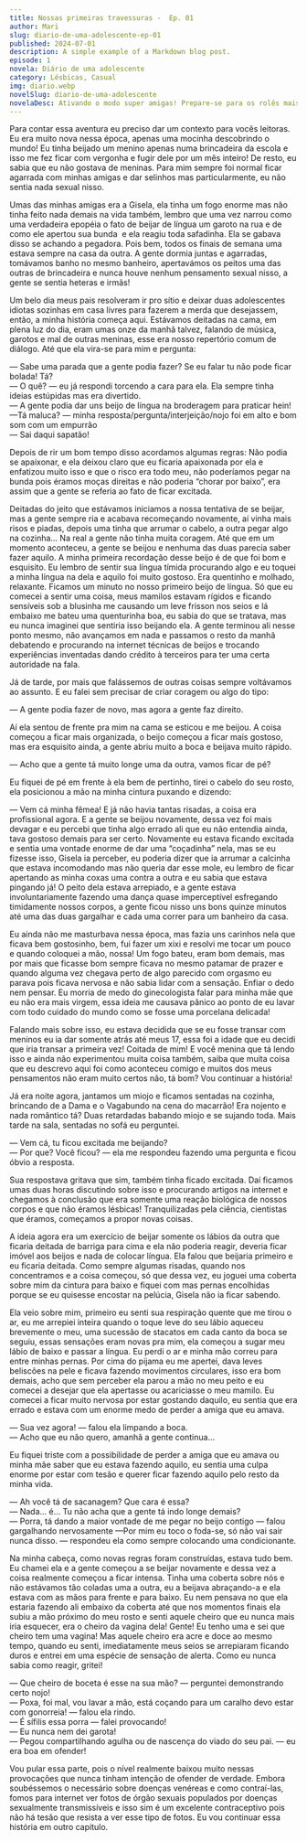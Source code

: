 ```yaml
---
title: Nossas primeiras travessuras -  Ep. 01
author: Mari
slug: diario-de-uma-adolescente-ep-01
published: 2024-07-01
description: A simple example of a Markdown blog post.
episode: 1
novela: Diário de uma adolescente
category: Lésbicas, Casual
img: diario.webp
novelSlug: diario-de-uma-adolescente
novelaDesc: Ativando o modo super amigas! Prepare-se para os rolês mais insanos que duas garotas podem aprontar, como se fosse a coisa mais normal do mundo!
---
```


Para contar essa aventura eu preciso dar um contexto para vocês leitoras. Eu era muito nova nessa época, apenas uma mocinha descobrindo o mundo! Eu tinha beijado um menino apenas numa brincadeira da escola e isso me fez ficar com vergonha e fugir dele por um mês inteiro! De resto, eu sabia que eu não gostava de meninas. Para mim sempre foi normal ficar agarrada com minhas amigas e dar selinhos mas particularmente, eu não sentia nada sexual nisso.

Umas das minhas amigas era a Gisela, ela tinha um fogo enorme mas não tinha feito nada demais na vida também, lembro que uma vez narrou como uma verdadeira epopéia o fato de beijar de língua um garoto na rua e de como ele apertou sua bunda  e ela reagiu toda safadinha. Ela se gabava disso se achando a pegadora. Pois bem, todos os finais de semana uma estava sempre na casa da outra. A gente dormia juntas e agarradas, tomávamos banho no mesmo banheiro, apertavámos os peitos uma das outras de brincadeira e nunca houve nenhum pensamento sexual nisso, a gente se sentia heteras e irmãs!

Um belo dia meus pais resolveram ir pro sítio e deixar duas adolescentes idiotas sozinhas em casa livres para fazerem a merda que desejassem, então, a minha história começa aqui. Estávamos deitadas na cama, em plena luz do dia, eram umas onze da manhã talvez, falando de música, garotos e mal de outras meninas, esse era nosso repertório comum de diálogo. Até que ela vira-se para mim e pergunta:

— Sabe uma parada que a gente podia fazer? Se eu falar tu não pode ficar bolada! Tá?  
— O quê? — eu já respondi torcendo a cara para ela. Ela sempre tinha ideias estúpidas mas era divertido.  
— A gente podia dar uns beijo de língua na broderagem para praticar hein!  
—Tá maluca? — minha resposta/pergunta/interjeição/nojo foi em alto e bom som com um empurrão   
— Sai daqui sapatão!

Depois de rir um bom tempo disso acordamos algumas regras: Não podia se apaixonar, e ela deixou claro que eu ficaria apaixonada por ela e enfatizou muito isso e que o risco era todo meu, não poderíamos pegar na bunda pois éramos moças direitas e não poderia “chorar por baixo”, era assim que a gente se referia ao fato de ficar excitada.

Deitadas do jeito que estávamos iniciamos a nossa tentativa de se beijar, mas a gente sempre ria e acabava recomeçando novamente, aí vinha mais risos e piadas, depois uma tinha que arrumar o cabelo, a outra pegar algo na cozinha… Na real a gente não tinha muita coragem. Até que em um momento aconteceu, a gente se beijou e nenhuma das duas parecia saber fazer aquilo. A minha primeira recordação desse beijo é de que foi bom e esquisito. Eu lembro de sentir sua língua tímida procurando algo e eu toquei a minha língua na dela e aquilo foi muito gostoso. Era quentinho e molhado, relaxante. Ficamos um minuto no nosso primeiro beijo de língua. Só que eu comecei a sentir uma coisa, meus mamilos estavam rígidos e ficando sensíveis sob a blusinha me causando um leve frisson nos seios e lá embaixo me bateu uma quenturinha boa, eu sabia do que se tratava, mas eu nunca imaginei que sentiria isso beijando ela. A gente terminou ali nesse ponto mesmo, não avançamos em nada e passamos o resto da manhã debatendo e procurando na internet técnicas de beijos e trocando experiências inventadas dando crédito à terceiros para ter uma certa autoridade na fala.

Já de tarde, por mais que falássemos de outras coisas sempre voltávamos ao assunto. E eu falei sem precisar de criar coragem ou algo do tipo:

— A gente podia fazer de novo, mas agora a gente faz direito.

Aí ela sentou de frente pra mim na cama se esticou e me beijou. A coisa começou a ficar mais organizada, o beijo começou a ficar mais gostoso, mas era esquisito ainda, a gente abriu muito a boca e beijava muito rápido.

— Acho que a gente tá muito longe uma da outra, vamos ficar de pé?

Eu fiquei de pé em frente à ela bem de pertinho, tirei o cabelo do seu rosto, ela posicionou a mão na minha cintura puxando e dizendo:

— Vem cá minha fêmea! E já não havia tantas risadas, a coisa era profissional agora. E a gente se beijou novamente, dessa vez foi mais devagar e eu percebi que tinha algo errado ali que eu não entendia ainda, tava gostoso demais para ser certo. Novamente eu estava ficando excitada e sentia uma vontade enorme de dar uma “coçadinha” nela, mas se eu fizesse isso, Gisela ia perceber, eu poderia dizer que ia arrumar a calcinha que estava incomodando mas não queria dar esse mole, eu lembro de ficar apertando as minha coxas uma contra a outra e eu sabia que estava pingando já! O peito dela estava arrepiado, e a gente estava involuntariamente fazendo uma dança quase imperceptível esfregando timidamente nossos corpos, a gente ficou nisso uns bons quinze minutos até uma das duas gargalhar e cada uma correr para um banheiro da casa.

Eu ainda não me masturbava nessa época, mas fazia uns carinhos nela que ficava bem gostosinho, bem, fui fazer um xixi e resolvi me tocar um pouco e quando coloquei a mão, nossa! Um fogo bateu, eram bom demais, mas por mais que ficasse bom sempre ficava no mesmo patamar de prazer e quando alguma vez chegava perto de algo parecido com orgasmo eu parava pois ficava nervosa e não sabia lidar com a sensação. Enfiar o dedo nem pensar. Eu morria de medo do ginecologista falar para minha mãe que eu não era mais virgem, essa ideia me causava pânico ao ponto de eu lavar com todo cuidado do mundo como se fosse uma porcelana delicada!

Falando mais sobre isso, eu estava decidida que se eu fosse transar com meninos eu ia dar somente atrás até meus 17, essa foi a idade que eu decidi que iria transar a primeira vez! Coitada de mim! E você menina que tá lendo isso e ainda não experimentou muita coisa também, saiba que muita coisa que eu descrevo aqui foi como aconteceu comigo e muitos dos meus pensamentos não eram muito certos não, tá bom? Vou continuar a história!

Já era noite agora, jantamos um miojo e ficamos sentadas na cozinha, brincando de a Dama e o Vagabundo na cena do macarrão! Era nojento e nada romântico tá? Duas retardadas babando miojo e se sujando toda. Mais tarde na sala, sentadas no sofá eu perguntei.

— Vem cá, tu ficou excitada me beijando?  
— Por que? Você ficou? — ela me respondeu fazendo uma pergunta e ficou óbvio a resposta.

Sua respostava gritava que sim, também tinha ficado excitada. Daí ficamos umas duas horas discutindo sobre isso e procurando artigos na internet e chegamos à conclusão que era somente uma reação biológica de nossos corpos e que não éramos lésbicas! Tranquilizadas pela ciência, cientistas que éramos, começamos a propor novas coisas.

A ideia agora era um exercício de beijar somente os lábios da outra que ficaria deitada de barriga para cima e ela não poderia reagir, deveria ficar imóvel aos beijos e nada de colocar língua. Ela falou que beijaria primeiro e eu ficaria deitada. Como sempre algumas risadas, quando nos concentramos e a coisa começou, só que dessa vez, eu joguei uma coberta sobre mim da cintura para baixo e fiquei com mas pernas encolhidas porque se eu quisesse encostar na pelúcia, Gisela não ia ficar sabendo.

Ela veio sobre mim, primeiro eu senti sua respiração quente que me tirou o ar, eu me arrepiei inteira quando o toque leve do seu lábio aqueceu brevemente o meu, uma sucessão de stacatos em cada canto da boca se seguiu, essas sensações eram novas pra mim, ela começou a sugar meu lábio de baixo e passar a língua. Eu perdi o ar e minha mão correu para entre minhas pernas. Por cima do pijama eu me apertei, dava leves beliscões na pele e ficava fazendo movimentos circulares, isso era bom demais, acho que sem perceber ela parou a mão no meu peito e eu comecei a desejar que ela apertasse ou acariciasse o meu mamilo. Eu comecei a ficar muito nervosa por estar gostando daquilo, eu sentia que era errado e estava com um enorme medo de perder a amiga que eu amava.

— Sua vez agora! — falou ela limpando a boca.  
— Acho que eu não quero, amanhã a gente continua…

Eu fiquei triste com a possibilidade de perder a amiga que eu amava ou minha mãe saber que eu estava fazendo aquilo, eu sentia uma culpa enorme por estar com tesão e querer ficar fazendo aquilo pelo resto da minha vida.

— Ah você tá de sacanagem? Que cara é essa?  
— Nada... é… Tu não acha que a gente tá indo longe demais?  
— Porra, tá dando a maior vontade de me pegar no beijo contigo — falou gargalhando nervosamente —Por mim eu toco o foda-se, só não vai sair nunca disso. — respondeu ela como sempre colocando uma condicionante.

Na minha cabeça, como novas regras foram construídas, estava tudo bem. Eu chamei ela e a gente começou a se beijar novamente e dessa vez a coisa realmente começou a ficar intensa. Tinha uma coberta sobre nós e não estávamos tão coladas uma a outra, eu a beijava abraçando-a e ela estava com as mãos para frente e para baixo. Eu nem pensava no que ela estaria fazendo ali embaixo da coberta até que nos momentos finais ela subiu a mão próximo do meu rosto e senti aquele cheiro que eu nunca mais iria esquecer, era o cheiro da vagina dela! Gente! Eu tenho uma e sei que cheiro tem uma vagina! Mas aquele cheiro era acre e doce ao mesmo tempo, quando eu senti, imediatamente meus seios se arrepiaram ficando duros e entrei em uma espécie de sensação de alerta. Como eu nunca sabia como reagir, gritei!

— Que cheiro de boceta é esse na sua mão? — perguntei demonstrando certo nojo!  
— Poxa, foi mal, vou lavar a mão, está coçando para um caralho devo estar com gonorreia! — falou ela rindo.  
— É sífilis essa porra — falei provocando!  
— Eu nunca nem dei garota!  
— Pegou compartilhando agulha ou de nascença do viado do seu pai. — eu era boa em ofender!

Vou pular essa parte, pois o nível realmente baixou muito nessas provocações que nunca tinham intenção de ofender de verdade. Embora soubéssemos o necessário sobre doenças venéreas e como contraí-las, fomos para internet ver fotos de órgão sexuais populados por doenças sexualmente transmissíveis e isso sim é um excelente contraceptivo pois não há tesão que resista a ver esse tipo de fotos. Eu vou continuar essa história em outro capítulo.
